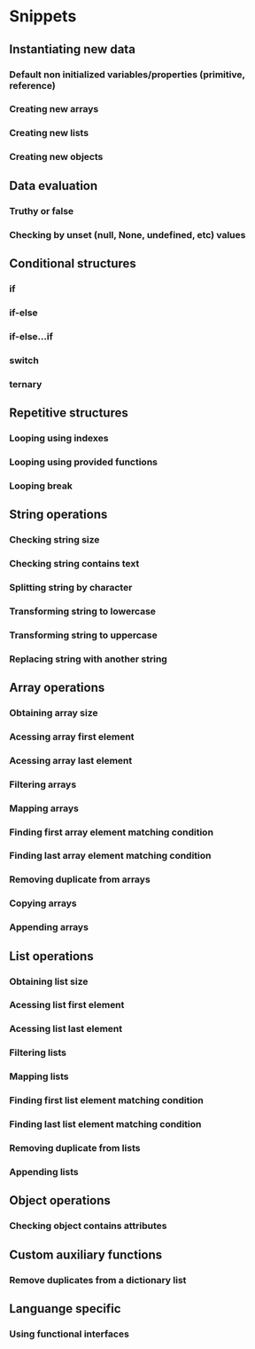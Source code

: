 # Snippets

<!--  -->
## Instantiating new data

### Default non initialized variables/properties (primitive, reference)

### Creating new arrays

### Creating new lists

### Creating new objects

<!--  -->
## Data evaluation

### Truthy or false

### Checking by unset (null, None, undefined, etc) values

<!--  -->
## Conditional structures

### if

### if-else

### if-else...if

### switch

### ternary

<!--  -->
## Repetitive structures

### Looping using indexes

### Looping using provided functions

### Looping break

<!--  -->
## String operations

### Checking string size

### Checking string contains text

### Splitting string by character

### Transforming string to lowercase

### Transforming string to uppercase

### Replacing string with another string

<!--  -->
## Array operations

### Obtaining array size

### Acessing array first element

### Acessing array last element

### Filtering arrays

### Mapping arrays

### Finding first array element matching condition

### Finding last array element matching condition

### Removing duplicate from arrays

### Copying arrays

### Appending arrays

<!--  -->
## List operations

### Obtaining list size

### Acessing list first element

### Acessing list last element

### Filtering lists

### Mapping lists

### Finding first list element matching condition

### Finding last list element matching condition

### Removing duplicate from lists

### Appending lists

<!--  -->
## Object operations

### Checking object contains attributes

<!--  -->
## Custom auxiliary functions

### Remove duplicates from a dictionary list


<!--  -->
## Languange specific

### Using functional interfaces
